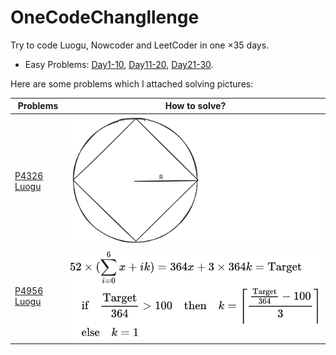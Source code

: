 # OneCodeChangllenge

Try to code Luogu, Nowcoder and LeetCoder in one $\times 35$ days.

- Easy Problems: [Day1-10](./Day1-10/), [Day11-20](./Day11-20/), [Day21-30](./Day21-30/).

Here are some problems which I attached solving pictures:

|Problems|How to solve?|
|---|---|
|[P4326 Luogu](./Day1-10/Day1/P4326inLuogu.cpp)|![P4326 Solve](./Day1-10/Day1/P4326inLuogu.svg)|
|[P4956 Luogu](./Day22/P4956inLuogu.cpp)|![P4956 Solve](./Day22/P4956solve.svg)|
